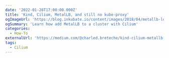 ```yaml
---
date: '2022-01-28T17:00:00.000Z'
title: 'Kind, Cilium, MetalLB, and still no kube-proxy'
ogImageUrl: 'https://blog.inkubate.io/content/images/2018/04/metallb-logo-4.png'
ogSummary: 'Learn how add MetalLB to a cluster with Cilium'
categories:
  - How-To
externalUrl: 'https://medium.com/@charled.breteche/kind-cilium-metallb-and-no-kube-proxy-a9fe66ddfad6'
tags:
  - Cilium
---
```

